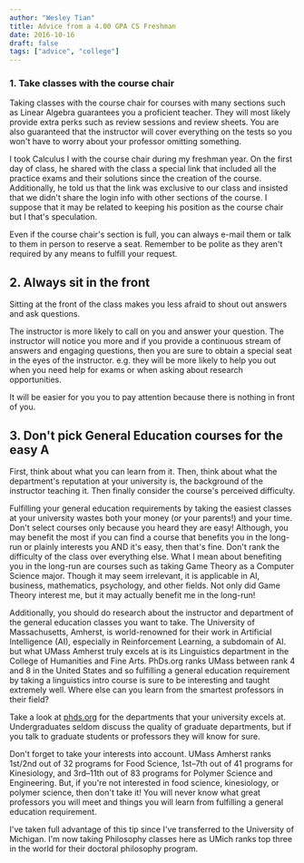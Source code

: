 ```yaml
---
author: "Wesley Tian"
title: Advice from a 4.00 GPA CS Freshman
date: 2016-10-16
draft: false
tags: ["advice", "college"]
---
```


### 1. Take classes with the course chair
Taking classes with the course chair for courses with many sections such as Linear Algebra guarantees you a proficient teacher.  They will most likely provide extra perks such as review sessions and review sheets. You are also guaranteed that the instructor will cover everything on the tests so you won't have to worry about your professor omitting something.

I took Calculus I with the course chair during my freshman year. On the first day of class, he shared with the class a special link that included all the practice exams and their solutions since the creation of the course. Additionally, he told us that the link was exclusive to our class and insisted that we didn't share the login info with other sections of the course. I suppose that it may be related to keeping his position as the course chair but I that's speculation.

Even if the course chair's section is full, you can always e-mail them or talk to them in person to reserve a seat. Remember to be polite as they aren't required by any means to fulfill your request.

## 2. Always sit in the front
Sitting at the front of the class makes you less afraid to shout out answers and ask questions.

The instructor is more likely to call on you and answer your question. The instructor will notice you more and if you provide a continuous stream of answers and engaging questions, then you are sure to obtain a special seat in the eyes of the instructor. e.g. they will be more likely to help you out when you need help for exams or when asking about research opportunities.

It will be easier for you you to pay attention because there is nothing in front of you.

## 3. Don't pick General Education courses for the easy A
First, think about what you can learn from it.
Then, think about what the department's reputation at your university is, the background of the instructor teaching it.
Then finally consider the course's perceived difficulty.

Fulfilling your general education requirements by taking the easiest classes at your university wastes both your money (or your parents!) and your time. Don't select courses only because you heard they are easy! Although, you may benefit the most if you can find a course that benefits you in the long-run or plainly interests you AND it's easy, then that's fine. Don't rank the difficulty of the class over everything else. What I mean about benefiting you in the long-run are courses such as taking Game Theory as a Computer Science major. Though it may seem irrelevant, it is applicable in AI, business, mathematics, psychology, and other fields. Not only did Game Theory interest me, but it may actually benefit me in the long-run!

Additionally, you should do research about the instructor and department of the general education classes you want to take. The University of Massachusetts, Amherst, is world-renowned for their work in Artificial Intelligence (AI), especially in Reinforcement Learning, a subdomain of AI. but what UMass Amherst truly excels at is its Linguistics department in the College of Humanities and Fine Arts.  PhDs.org ranks UMass between rank 4 and 8 in the United States and so fulfilling a general education requirement by taking a linguistics intro course is sure to be interesting and taught extremely well. Where else can you learn from the smartest professors in their field?

Take a look at [phds.org](http://www.phds.org/">PhDs.org) for the departments that your university excels at. Undergraduates seldom discuss the quality of graduate departments, but if you talk to graduate students or professors they will know for sure.

Don't forget to take your interests into account. UMass Amherst ranks 1st/2nd out of 32 programs for Food Science, 1st–7th out of 41 programs for Kinesiology, and 3rd–11th out of 83 programs for Polymer Science and Engineering. But, if you're not interested in food science, kinesiology, or polymer science, then don't take it! You will never know what great professors you will meet and things you will learn from fulfilling a general education requirement.

I've taken full advantage of this tip since I've transferred to the University of Michigan. I'm now taking Philosophy classes here as UMich ranks top three in the world for their doctoral philosophy program.